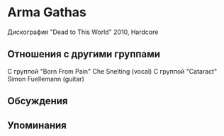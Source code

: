 # Arma Gathas

Дискография
"Dead to This World" 2010, Hardcore

## Отношения с другими группами

C группой "Born From Pain" Che Snelting (vocal)
C группой "Cataract" Simon Fuellemann (guitar)

## Обсуждения


## Упоминания

